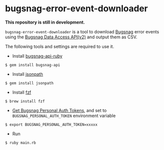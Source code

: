 # bugsnag-error-event-downloader

**This repository is still in development.**

`bugsnag-error-event-downloader` is a tool to download [Bugsnag](https://www.bugsnag.com) error events using the [Bugsnag Data Access API(v2)](https://bugsnagapiv2.docs.apiary.io) and output them as CSV.

The following tools and settings are required to use it.

- Install [bugsnag-api-ruby](https://github.com/bugsnag/bugsnag-api-ruby)

```
$ gem install bugsnag-api
```

- Install [jsonpath](https://github.com/joshbuddy/jsonpath)

```
$ gem install jsonpath
```

- Install [fzf](https://github.com/junegunn/fzf)

```
$ brew install fzf
```

- [Get Bugsnag Personal Auth Tokens](<https://bugsnagapiv2.docs.apiary.io/#introduction/authentication/personal-auth-tokens-(recommended)>), and set to `BUGSNAG_PERSONAL_AUTH_TOKEN` environment variable

```
$ export BUGSNAG_PERSONAL_AUTH_TOKEN=xxxxx
```

- Run

```
$ ruby main.rb
```
